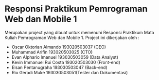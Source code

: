 # Responsi Praktikum Pemrograman Web dan Mobile 1

Merupakan project yang dibuat untuk memenuhi Responsi Praktikum Mata Kuliah Pemrograman Web dan Mobile 1. Project ini dikerjakan oleh :
- Oscar Oktorian Almando 193020503037 (CEO)
- Muhammad Arifin 193020503025 (CTO)
- Evan Alphario Imanuel 193030503059 (Data Analyst)
- Kevin Immanuel Rui Costa 193020503030 (Front-end)
- Elsan Pentanugraha 193030503047 (Back-end)
- Rio Geradi Muke 193030503051(Tester dan Dokumentasi)
